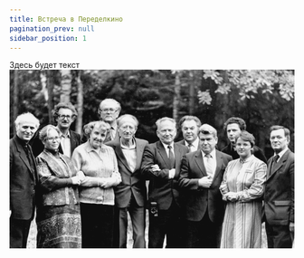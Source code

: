 ```yaml
---
title: Встреча в Переделкино
pagination_prev: null
sidebar_position: 1
---
```

Здесь будет текст
![Фотка](./pics/pednovators_peredelkino.png)